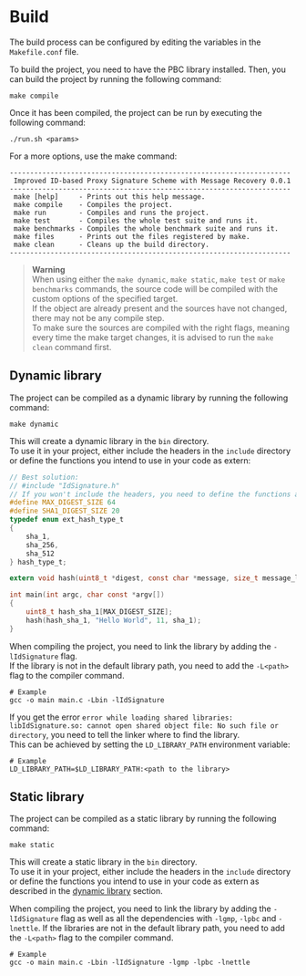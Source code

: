 # Build

The build process can be configured by editing the variables in the `Makefile.conf` file.

To build the project, you need to have the PBC library installed.
Then, you can build the project by running the following command:

```shell
make compile
```

Once it has been compiled, the project can be run by executing the following command:

```shell
./run.sh <params>
```

For a more options, use the make command:

```shell
---------------------------------------------------------------------
 Improved ID-based Proxy Signature Scheme with Message Recovery 0.0.1
---------------------------------------------------------------------
 make [help]     - Prints out this help message.
 make compile    - Compiles the project.
 make run        - Compiles and runs the project.
 make test       - Compiles the whole test suite and runs it.
 make benchmarks - Compiles the whole benchmark suite and runs it.
 make files      - Prints out the files registered by make.
 make clean      - Cleans up the build directory.
---------------------------------------------------------------------
```

> **Warning**  
> When using either the `make dynamic`, `make static`, `make test` or `make benchmarks` commands, the source code will be compiled with the custom options of the specified target.  
> If the object are already present and the sources have not changed, there may not be any compile step.  
> To make sure the sources are compiled with the right flags, meaning every time the make target changes, it is advised to run the `make clean` command first.

## Dynamic library

The project can be compiled as a dynamic library by running the following command:

```shell
make dynamic
```

This will create a dynamic library in the `bin` directory.  
To use it in your project, either include the headers in the `include` directory or define the functions you intend to use in your code as extern:

```c
// Best solution:
// #include "IdSignature.h"
// If you won't include the headers, you need to define the functions as extern
#define MAX_DIGEST_SIZE 64
#define SHA1_DIGEST_SIZE 20
typedef enum ext_hash_type_t
{
    sha_1,
    sha_256,
    sha_512
} hash_type_t;

extern void hash(uint8_t *digest, const char *message, size_t message_len, hash_type_t hash_type);

int main(int argc, char const *argv[])
{
    uint8_t hash_sha_1[MAX_DIGEST_SIZE];
    hash(hash_sha_1, "Hello World", 11, sha_1);
}
```

When compiling the project, you need to link the library by adding the `-lIdSignature` flag.  
If the library is not in the default library path, you need to add the `-L<path>` flag to the compiler command.

```shell
# Example
gcc -o main main.c -Lbin -lIdSignature
```

If you get the error `error while loading shared libraries: libIdSignature.so: cannot open shared object file: No such file or directory`, you need to tell the linker where to find the library.  
This can be achieved by setting the `LD_LIBRARY_PATH` environment variable:

```shell
# Example
LD_LIBRARY_PATH=$LD_LIBRARY_PATH:<path to the library>
```

## Static library

The project can be compiled as a static library by running the following command:

```shell
make static
```

This will create a static library in the `bin` directory.  
To use it in your project, either include the headers in the `include` directory or define the functions you intend to use in your code as extern as described in the [dynamic library](#dynamic-library) section.

When compiling the project, you need to link the library by adding the `-lIdSignature` flag as well as all the dependencies with `-lgmp`, `-lpbc` and `-lnettle`.
If the libraries are not in the default library path, you need to add the `-L<path>` flag to the compiler command.

```shell
# Example
gcc -o main main.c -Lbin -lIdSignature -lgmp -lpbc -lnettle
```
